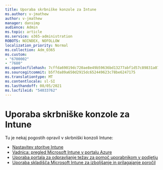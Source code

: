 ```yaml
---
title: Uporaba skrbniške konzole za Intune
ms.author: v-jmathew
author: v-jmathew
manager: dansimp
audience: Admin
ms.topic: article
ms.service: o365-administration
ROBOTS: NOINDEX, NOFOLLOW
localization_priority: Normal
ms.collection: Adm_O365
ms.custom:
- "6700002"
- "7680"
ms.openlocfilehash: 7cffda69019dc720ae8e49b59636bd13277abf1d57c89831a077f4d66b4586a3
ms.sourcegitcommit: b5f7da89a650d2915dc652449623c78be6247175
ms.translationtype: MT
ms.contentlocale: sl-SI
ms.lasthandoff: 08/05/2021
ms.locfileid: "54033762"
---
```

# <a name="using-intune-admin-console"></a>Uporaba skrbniške konzole za Intune

Tu je nekaj pogostih opravil v skrbniški konzoli Intune:

- [Nastavitev storitve Intune](https://docs.microsoft.com/mem/intune/fundamentals/setup-steps)
- [Vadnica: pregled Microsoft Intune v portalu Azure](https://docs.microsoft.com/mem/intune/fundamentals/tutorial-walkthrough-intune-portal)
- [Uporaba portala za odpravljanje težav za pomoč uporabnikom v podjetju](https://docs.microsoft.com/mem/intune/fundamentals/help-desk-operators)
- [Uporaba skladišča Microsoft Intune za izboljšanje in prilagajanje poročil](https://docs.microsoft.com/mem/intune/developer/reports-nav-create-intune-reports)
